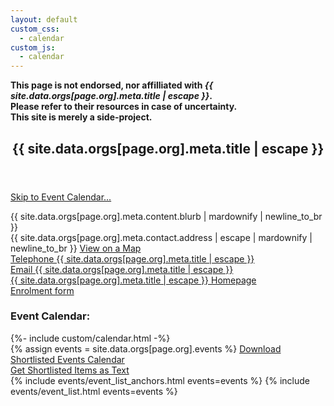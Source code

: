 ```yaml
---
layout: default
custom_css:
  - calendar
custom_js:
  - calendar
---
```

<div class="disclaimer">
<strong>This page is not endorsed, nor affilliated with <em>{{ site.data.orgs[page.org].meta.title | escape }}</em>.</br>Please refer to their resources in case of uncertainty.</br>This site is merely a side-project.</strong>
</div>
<article class="post">

  <header class="post-header">
    <h1 class="post-title">{{ site.data.orgs[page.org].meta.title | escape }}</h1>
  </header>

  <a href="#event-calendar-brc">Skip to Event Calendar...</a>

  <div class="intro-text">
  <div class="blurb">
    {{ site.data.orgs[page.org].meta.content.blurb  | mardownify  | newline_to_br }}
  </div>

  <div class="address">
    {{ site.data.orgs[page.org].meta.contact.address | escape | mardownify  | newline_to_br  }}
    <a href="{{ site.data.orgs[page.org].meta.locations.college.url | escape }}">View on a Map</a>
  </div>
  <div class="tel">
    <a href="tel:{{ site.data.orgs[page.org].meta.contact.telephone | escape }}">Telephone {{ site.data.orgs[page.org].meta.title | escape }}</a>
  </div>
  <div class="email">
    <a href="mailto:{{ site.data.orgs[page.org].meta.contact.email | escape }}">Email {{ site.data.orgs[page.org].meta.title | escape }}</a>
  </div>

  <div class="www">
    <a href="{{ site.data.orgs[page.org].meta.links.www | escape }}">{{ site.data.orgs[page.org].meta.title | escape }} Homepage</a>
  </div>
  <div class="enrol">
    <a href="{{ site.data.orgs[page.org].meta.links.enrol | escape }}">Enrolment form</a>
  </div>
</div>
</article>

<h3 id="event-calendar-brc">Event Calendar:</h3>
  {%- include custom/calendar.html -%}
<div>
{% assign events = site.data.orgs[page.org].events %}
<a href="#dl-cal" onclick="downloadCalender()" id="dl-cal" class="btn green">Download Shortlisted Events Calendar</a></br>
<a href="#renshortls" onclick="renderShortlistText()" id="renshortls" class="btn green">Get Shortlisted Items as Text</a></br>
{% include events/event_list_anchors.html events=events %}
{% include events/event_list.html events=events %}
</div>
